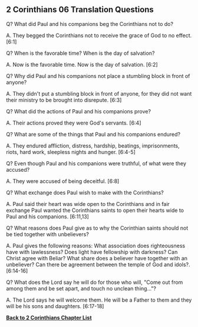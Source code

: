 ## 2 Corinthians 06 Translation Questions ##

Q? What did Paul and his companions beg the Corinthians not to do?

A. They begged the Corinthians not to receive the grace of God to no effect. [6:1]

Q? When is the favorable time? When is the day of salvation?

A. Now is the favorable time. Now is the day of salvation. [6:2]

Q? Why did Paul and his companions not place a stumbling block in front of anyone?

A. They didn't put a stumbling block in front of anyone, for they did not want their ministry to be brought into disrepute. [6:3]

Q? What did the actions of Paul and his companions prove?

A. Their actions proved they were God's servants. [6:4]

Q? What are some of the things that Paul and his companions endured?

A. They endured affliction, distress, hardship, beatings, imprisonments, riots, hard work, sleepless nights and hunger. [6:4-5]

Q? Even though Paul and his companions were truthful, of what were they accused?

A. They were accused of being deceitful. [6:8]

Q? What exchange does Paul wish to make with the Corinthians?

A. Paul said their heart was wide open to the Corinthians and in fair exchange Paul wanted the Corinthians saints to open their hearts wide to Paul and his companions. [6:11,13]

Q? What reasons does Paul give as to why the Corinthian saints should not be tied together with unbelievers?

A. Paul gives the following reasons: What association does righteousness have with lawlessness? Does light have fellowship with darkness? Can Christ agree with Beliar? What share does a believer have together with an unbeliever? Can there be agreement between the temple of God and idols?. [6:14-16]

Q? What does the Lord say he will do for those who will, "Come out from among them and be set apart, and touch no unclean thing..."?

A. The Lord says he will welcome them. He will be a Father to them and they will be his sons and daughters. [6:17-18]

__[Back to 2 Corinthians Chapter List](./)__


